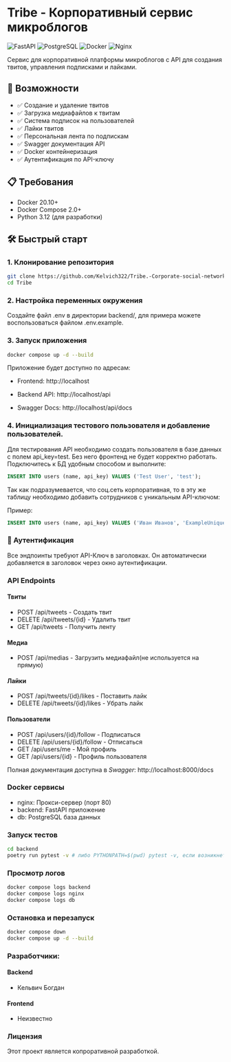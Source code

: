 # Tribe - Корпоративный сервис микроблогов

![FastAPI](https://img.shields.io/badge/FastAPI-005571?style=for-the-badge&logo=fastapi)
![PostgreSQL](https://img.shields.io/badge/PostgreSQL-316192?style=for-the-badge&logo=postgresql&logoColor=white)
![Docker](https://img.shields.io/badge/Docker-2CA5E0?style=for-the-badge&logo=docker&logoColor=white)
![Nginx](https://img.shields.io/badge/Nginx-009639?style=for-the-badge&logo=nginx&logoColor=white)

Сервис для корпоративной платформы микроблогов с API для создания твитов, управления подписками и лайками.

## 🚀 Возможности

- ✅ Создание и удаление твитов
- ✅ Загрузка медиафайлов к твитам
- ✅ Система подписок на пользователей
- ✅ Лайки твитов
- ✅ Персональная лента по подпискам
- ✅ Swagger документация API
- ✅ Docker контейнеризация
- ✅ Аутентификация по API-ключу

## 📋 Требования

- Docker 20.10+
- Docker Compose 2.0+
- Python 3.12 (для разработки)

## 🛠️ Быстрый старт

### 1. Клонирование репозитория

```bash
git clone https://github.com/Kelvich322/Tribe.-Corporate-social-network-Twitter-clone-.git
cd Tribe
```

### 2. Настройка переменных окружения
Создайте файл .env в директории backend/, для примера можете воспользоваться файлом .env.example.

### 3. Запуск приложения

```bash
docker compose up -d --build
```

Приложение будет доступно по адресам:

* Frontend: http://localhost

* Backend API: http://localhost/api

* Swagger Docs: http://localhost/api/docs

### 4. Инициализация тестового пользователя и добавление пользователей.

Для тестирования API необходимо создать пользователя в базе данных с полем api_key=test. Без него фронтенд не будет корректно работать. Подключитесь к БД удобным способом и выполните:

```sql
INSERT INTO users (name, api_key) VALUES ('Test User', 'test');
```

Так как подразумевается, что соц.сеть корпоративная, то в эту же таблицу необходимо добавить сотрудников с уникальным API-ключом:

Пример:
```sql
INSERT INTO users (name, api_key) VALUES ('Иван Иванов', 'ExampleUniqueAP1key');
```

### 🔑 Аутентификация

Все эндпоинты требуют API-Ключ в заголовках. Он автоматически добавляется в заголовок через окно аутентификации.

### API Endpoints

#### Твиты
* POST /api/tweets - Создать твит
* DELETE /api/tweets/{id} - Удалить твит
* GET /api/tweets - Получить ленту

#### Медиа
* POST /api/medias - Загрузить медиафайл(не используется на прямую)

#### Лайки
* POST /api/tweets/{id}/likes - Поставить лайк
* DELETE /api/tweets/{id}/likes - Убрать лайк

#### Пользователи
* POST /api/users/{id}/follow - Подписаться
* DELETE /api/users/{id}/follow - Отписаться
* GET /api/users/me - Мой профиль
* GET /api/users/{id} - Профиль пользователя

Полная документация доступна в *Swagger*: http://localhost:8000/docs


### Docker сервисы

* nginx: Прокси-сервер (порт 80)
* backend: FastAPI приложение
* db: PostgreSQL база данных


### Запуск тестов
```bash
cd backend
poetry run pytest -v # либо PYTHONPATH=$(pwd) pytest -v, если возникнет проблема с импортом модуля app
```

### Просмотр логов
```bash
docker compose logs backend
docker compose logs nginx
docker compose logs db
```

### Остановка и перезапуск
```bash
docker compose down
docker compose up -d --build
```

### Разработчики:
#### Backend
* Кельвич Богдан
#### Frontend
* Неизвестно


### Лицензия
Этот проект является копроративной разработкой.

